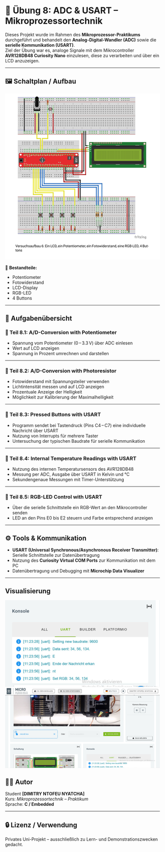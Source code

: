 # 🔌 Übung 8: ADC & USART – Mikroprozessortechnik

Dieses Projekt wurde im Rahmen des **Mikroprozessor-Praktikums** durchgeführt und behandelt den **Analog-Digital-Wandler (ADC)** sowie die **serielle Kommunikation (USART)**.  
Ziel der Übung war es, analoge Signale mit dem Mikrocontroller **AVR128DB48 Curiosity Nano** einzulesen, diese zu verarbeiten und über ein LCD anzuzeigen.

---

## 🖼️ Schaltplan / Aufbau

![Versuchsaufbau](image/ADC_USART_PIC.jpeg)

📌 **Bestandteile:**
- Potentiometer  
- Fotowiderstand  
- LCD-Display  
- RGB-LED  
- 4 Buttons  

---

## 🧩 Aufgabenübersicht

### 🔸 Teil 8.1: A/D-Conversion with Potentiometer
- Spannung vom Potentiometer (0 – 3.3 V) über ADC einlesen  
- Wert auf LCD anzeigen  
- Spannung in Prozent umrechnen und darstellen  

---

### 🔸 Teil 8.2: A/D-Conversion with Photoresistor
- Fotowiderstand mit Spannungsteiler verwenden  
- Lichtintensität messen und auf LCD anzeigen  
- Prozentuale Anzeige der Helligkeit  
- Möglichkeit zur Kalibrierung der Maximalhelligkeit  

---

### 🔸 Teil 8.3: Pressed Buttons with USART
- Programm sendet bei Tastendruck (Pins C4 – C7) eine individuelle Nachricht über USART  
- Nutzung von Interrupts für mehrere Taster  
- Untersuchung der typischen Baudrate für serielle Kommunikation  

---

### 🔸 Teil 8.4: Internal Temperature Readings with USART
- Nutzung des internen Temperatursensors des AVR128DB48  
- Messung per ADC, Ausgabe über USART in Kelvin und °C  
- Sekundengenaue Messungen mit Timer-Unterstützung  

---

### 🔸 Teil 8.5: RGB-LED Control with USART
- Über die serielle Schnittstelle ein RGB-Wert an den Mikrocontroller senden  
- LED an den Pins E0 bis E2 steuern und Farbe entsprechend anzeigen  

---

## ⚙️ Tools & Kommunikation

- **USART (Universal Synchronous/Asynchronous Receiver Transmitter)**: Serielle Schnittstelle zur Datenübertragung  
- Nutzung des **Curiosity Virtual COM Ports** zur Kommunikation mit dem PC  
- Datenübertragung und Debugging mit **Microchip Data Visualizer**  

---

## Visualisierung 

![konsole](image/konsole.jpg)
![RGB LED](image/bord.jpg)
## 🧑‍💻 Autor
Student **[DIMITRY NTOFEU NYATCHA]**  
Kurs: *Mikroprozessortechnik – Praktikum*  
Sprache: **C / Embedded**

---

## 🔒 Lizenz / Verwendung
Privates Uni-Projekt – ausschließlich zu Lern- und Demonstrationszwecken gedacht.